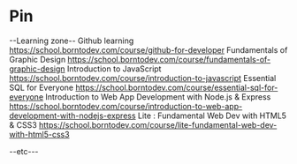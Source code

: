 # Pin
--Learning zone--
Github learning https://school.borntodev.com/course/github-for-developer
Fundamentals of Graphic Design https://school.borntodev.com/course/fundamentals-of-graphic-design
Introduction to JavaScript https://school.borntodev.com/course/introduction-to-javascript
Essential SQL for Everyone https://school.borntodev.com/course/essential-sql-for-everyone
Introduction to Web App Development with Node.js & Express https://school.borntodev.com/course/introduction-to-web-app-development-with-nodejs-express
Lite : Fundamental Web Dev with HTML5 & CSS3 https://school.borntodev.com/course/lite-fundamental-web-dev-with-html5-css3

--etc---

